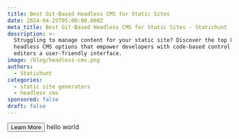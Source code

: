 ```yaml
---
title: Best Git-Based Headless CMS for Static Sites
date: 2024-04-25T05:00:00.000Z
meta_title: Best Git-Based Headless CMS for Static Sites - Statichunt
description: >-
  Struggling to manage content for your static site? Discover the top Git-based
  headless CMS options that empower developers with code-based control and give
  editors a user-friendly interface.
image: /blog/headless-cms.png
authors:
  - Statichunt
categories:
  - static site generators
  - headless cms
sponsored: false
draft: false
---
```


<Button href="https://tina.io/" >Learn More </Button>
<Mockup src="/blog/tina-cms.png" alt="Tina headless cms" />
hello world
